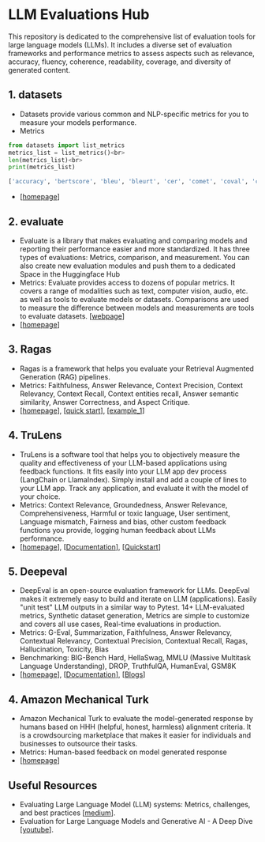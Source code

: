 # LLM Evaluations Hub

This repository is dedicated to the comprehensive list of evaluation tools for large language models (LLMs). It includes a diverse set of evaluation frameworks and performance metrics to assess aspects such as relevance, accuracy, fluency, coherence, readability, coverage, and diversity of generated content.

## 1. datasets
- Datasets provide various common and NLP-specific metrics for you to measure your models performance.
- Metrics
```python
from datasets import list_metrics
metrics_list = list_metrics()<br>
len(metrics_list)<br>
print(metrics_list)
```
```python
['accuracy', 'bertscore', 'bleu', 'bleurt', 'cer', 'comet', 'coval', 'cuad', 'f1', 'gleu', 'glue', 'indic_glue', 'matthews_correlation', 'meteor', 'pearsonr', 'precision', 'recall', 'rouge', 'sacrebleu', 'sari', 'seqeval', 'spearmanr', 'squad', 'squad_v2', 'super_glue', 'wer', 'wiki_split', 'xnli']
```
- [[homepage](https://huggingface.co/docs/datasets/metrics)]

## 2. evaluate
- Evaluate is a library that makes evaluating and comparing models and reporting their performance easier and more standardized. It has three types of evaluations: Metrics, comparison, and measurement. You can also create new evaluation modules and push them to a dedicated Space in the Huggingface Hub
- Metrics: Evaluate provides access to dozens of popular metrics. It covers a range of modalities such as text, computer vision, audio, etc. as well as tools to evaluate models or datasets. Comparisons are used to measure the difference between models and measurements are tools to evaluate datasets. [[webpage](https://huggingface.co/evaluate-metric)]
- [[homepage](https://huggingface.co/docs/evaluate/index)]

## 3. Ragas
- Ragas is a framework that helps you evaluate your Retrieval Augmented Generation (RAG) pipelines.
- Metrics: Faithfulness, Answer Relevance, Context Precision, Context Relevancy, Context Recall, Context entities recall, Answer semantic similarity, Answer Correctness, and Aspect Critique.
- [[homepage](https://docs.ragas.io/en/stable/index.html)], [[quick start](https://github.com/rajshah4/LLM-Evaluation/blob/main/ragas_quickstart.ipynb)], [[example_1](https://colab.research.google.com/drive/1vWeJBXdFEObuihO7Z8ui2CAYkdHQORqo?usp=sharing#scrollTo=Q3fIJM8ebasA)]

## 4. TruLens
- TruLens is a software tool that helps you to objectively measure the quality and effectiveness of your LLM-based applications using feedback functions. It fits easily into your LLM app dev process (LangChain or LlamaIndex). Simply install and add a couple of lines to your LLM app. Track any application, and evaluate it with the model of your choice. 
- Metrics: Context Relevance, Groundedness, Answer Relevance, Comprehensiveness, Harmful or toxic language, User sentiment, Language mismatch, Fairness and bias, other custom feedback functions you provide, logging human feedback about LLMs performance.
- [[homepage](https://www.trulens.org/)], [[Documentation](https://www.trulens.org/trulens_eval/getting_started/)], [[Quickstart](https://www.trulens.org/trulens_eval/getting_started/quickstarts/quickstart/)]

## 5. Deepeval
- DeepEval is an open-source evaluation framework for LLMs. DeepEval makes it extremely easy to build and iterate on LLM (applications). Easily "unit test" LLM outputs in a similar way to Pytest. 14+ LLM-evaluated metrics, Synthetic dataset generation, Metrics are simple to customize and covers all use cases, Real-time evaluations in production.
- Metrics: G-Eval, Summarization, Faithfulness, Answer Relevancy, Contextual Relevancy, Contextual Precision, Contextual Recall, Ragas, Hallucination, Toxicity, Bias
- Benchmarking:     BIG-Bench Hard, HellaSwag, MMLU (Massive Multitask Language Understanding), DROP, TruthfulQA, HumanEval, GSM8K
- [[homepage](https://github.com/confident-ai/deepeval?tab=readme-ov-file)], [[Documentation](https://docs.confident-ai.com/docs/getting-started)], [[Blogs](https://www.confident-ai.com/blog)]


## 4. Amazon Mechanical Turk
- Amazon Mechanical Turk to evaluate the model-generated response by humans based on HHH (helpful, honest, harmless) alignment criteria. It is a crowdsourcing marketplace that makes it easier for individuals and businesses to outsource their tasks.
- Metrics: Human-based feedback on model generated response 
- [[homepage](https://www.mturk.com/)]

## Useful Resources
- Evaluating Large Language Model (LLM) systems: Metrics, challenges, and best practices [[medium](https://medium.com/data-science-at-microsoft/evaluating-llm-systems-metrics-challenges-and-best-practices-664ac25be7e5)].
- Evaluation for Large Language Models and Generative AI - A Deep Dive [[youtube](https://youtu.be/iQl03pQlYWY?si=JB47_iUMTBbOTCHh)].
        
<!--
<h2 class="section-title">Overview</h2>
<ul>
<li><a href="#metric">Evaluation Metrics</a></li>
<li><a href="#framework">Frameworks</a></li>
<li><a href="#human">Human based Evaluations</a></li>
<li><a href="#application">Applications</a></li>  
<li><a href="#resource">Useful Resources</a></li>
</ul> 
        
<div id="metric" class="section">
<h2 class="section-title">Evaluation Metrics</h2>
<h3>ROUGE</h3>
<ul>
<li>Rouge library, used for evaluating summarization and machine translation in natural language processing.  [<a href="https://github.com/pltrdy/rouge/tree/master">github</a>]</li>
</ul>
        
</div> -->

